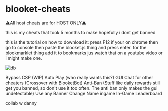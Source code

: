 # blooket-cheats
⚠️All host cheats are for HOST ONLY⚠️

this is my cheats that took 5 months to make hopefully i dont get banned 

this is the tutorial on how to download it:
press F12 if your on chrome then go to console then paste the blooket.js thing and press enter. for the blookmarklet thing add it to bookmarks jus watch that on a youtube video
or i might make one.





![db](https://github.com/user-attachments/assets/36ccf2a0-51db-4713-929b-45eb648473db)







Bypass CSP (WIP)
 Auto Play (who really wants this?)
 GUI Chat for other cheaters (Crossover with BlooketBot)
 Anti-Ban (Stuff like daily rewards still get you banned, so don't use it too often. The anti ban only makes the gui undetectable)
 Use any Banner
 Change Name ingame
 In-Game Leaderboard

 
 
 
 
 
 
 
 
 
 
 
 
 
 
 
 
 
 
 
 
 
 
 
 
 
 
 
 
 
 
 
 
 
 
 
 
 
 
 
 
 
 
 
 
 
 
 
 
 
 
 
 
 
 
 
 
 
 
 
 
 
 
 
 
 
 
 
 
 
 
 
 
 
 
 
 
 
 
 collab w danny
